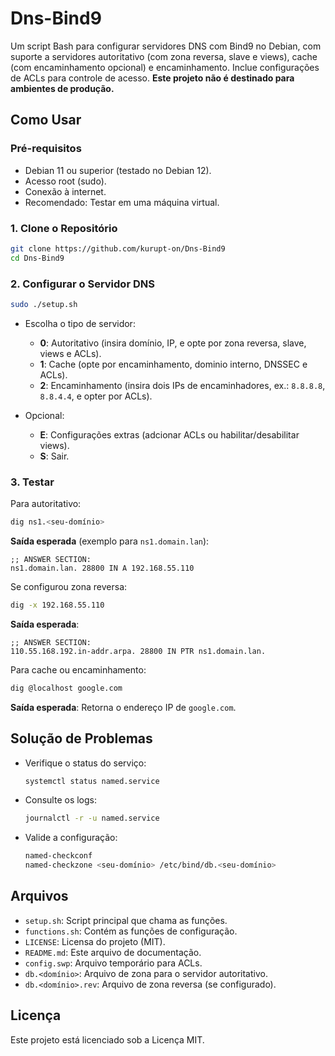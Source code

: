 # Dns-Bind9

Um script Bash para configurar servidores DNS com Bind9 no Debian, com suporte a servidores autoritativo (com zona reversa, slave e views), cache (com encaminhamento opcional) e encaminhamento. Inclue configurações de ACLs para controle de acesso. **Este projeto não é destinado para ambientes de produção.**

## Como Usar

### Pré-requisitos

- Debian 11 ou superior (testado no Debian 12).
- Acesso root (sudo).
- Conexão à internet.
- Recomendado: Testar em uma máquina virtual.

### 1. Clone o Repositório

```bash
git clone https://github.com/kurupt-on/Dns-Bind9
cd Dns-Bind9
```

### 2. Configurar o Servidor DNS

```bash
sudo ./setup.sh
```

- Escolha o tipo de servidor:
  - **0**: Autoritativo (insira domínio, IP, e opte por zona reversa, slave, views e ACLs).
  - **1**: Cache (opte por encaminhamento, dominio interno, DNSSEC e ACLs).
  - **2**: Encaminhamento (insira dois IPs de encaminhadores, ex.: `8.8.8.8`, `8.8.4.4`, e opter por ACLs).

- Opcional: 
  - **E**: Configurações extras (adcionar ACLs ou habilitar/desabilitar views).
  - **S**: Sair.

### 3. Testar

Para autoritativo:

```bash
dig ns1.<seu-domínio>
```

**Saída esperada** (exemplo para `ns1.domain.lan`):

```
;; ANSWER SECTION:
ns1.domain.lan. 28800 IN A 192.168.55.110
```

Se configurou zona reversa:

```bash
dig -x 192.168.55.110
```

**Saída esperada**:

```
;; ANSWER SECTION:
110.55.168.192.in-addr.arpa. 28800 IN PTR ns1.domain.lan.
```

Para cache ou encaminhamento:

```bash
dig @localhost google.com
```

**Saída esperada**: Retorna o endereço IP de `google.com`.

## Solução de Problemas

- Verifique o status do serviço:

  ```bash
  systemctl status named.service
  ```

- Consulte os logs:

  ```bash
  journalctl -r -u named.service
  ```


- Valide a configuração:

  ```bash
  named-checkconf
  named-checkzone <seu-domínio> /etc/bind/db.<seu-domínio>
  ```

## Arquivos

- `setup.sh`: Script principal que chama as funções.
- `functions.sh`: Contém as funções de configuração.
- `LICENSE`: Licensa do projeto (MIT).
- `README.md`: Este arquivo de documentação.
- `config.swp`: Arquivo temporário para ACLs.
- `db.<domínio>`: Arquivo de zona para o servidor autoritativo.
- `db.<domínio>.rev`: Arquivo de zona reversa (se configurado).

## Licença

Este projeto está licenciado sob a Licença MIT.
